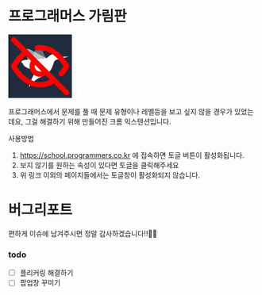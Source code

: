 # 프로그래머스 가림판

![아이콘](./images/icon.png)

프로그래머스에서 문제를 풀 때 문제 유형이나 레벨등을 보고 싶지 않을 경우가 있었는데요, 그걸 해결하기 위해 만들어진 크롬 익스텐션입니다.

사용방법

1. https://school.programmers.co.kr 에 접속하면 토글 버튼이 활성화됩니다.
2. 보지 않기를 원하는 속성이 있다면 토글을 클릭해주세요
3. 위 링크 이외의 페이지들에서는 토글창이 활성화되지 않습니다.

# 버그리포트

편하게 이슈에 남겨주시면 정말 감사하겠습니다!!🙇‍♂️

### todo

- [ ] 플리커링 해결하기
- [ ] 팝업창 꾸미기
